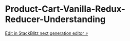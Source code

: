 # Product-Cart-Vanilla-Redux-Reducer-Understanding

[Edit in StackBlitz next generation editor ⚡️](https://stackblitz.com/~/github.com/Karan-Bharti1/Product-Cart-Vanilla-Redux-Reducer-Understanding)